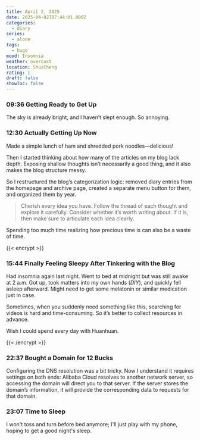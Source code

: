 ```yaml
---
title: April 2, 2025
date: 2025-04-02T07:44:01.000Z
categories:
  - diary
series:
  - alone
tags:
  - hugo
mood: Insomnia
weather: overcast
location: ShuiCheng
rating: 1
draft: false
showToc: false
---
```


### 09:36 Getting Ready to Get Up  

The sky is already bright, and I haven’t slept enough. So annoying.  

### 12:30 Actually Getting Up Now  

Made a simple lunch of ham and shredded pork noodles—delicious!  

Then I started thinking about how many of the articles on my blog lack depth. Exposing shallow thoughts isn’t necessarily a good thing, and it also makes the blog structure messy.  

So I restructured the blog’s categorization logic: removed diary entries from the homepage and archive page, created a separate menu button for them, and organized them by year.  

> Cherish every idea you have. Follow the thread of each thought and explore it carefully. Consider whether it’s worth writing about. If it is, then make sure to articulate each idea clearly.  

Spending too much time realizing how precious time is can also be a waste of time.  

{{< encrypt >}}  

### 15:44 Finally Feeling Sleepy After Tinkering with the Blog  

Had insomnia again last night. Went to bed at midnight but was still awake at 2 a.m. Got up, took matters into my own hands (*DIY*), and quickly fell asleep afterward. Might need to get some melatonin or similar medication just in case.  

Sometimes, when you suddenly need something like this, searching for videos is hard and time-consuming. So it’s better to collect resources in advance.  

Wish I could spend every day with Huanhuan.  

{{< /encrypt >}}  

### 22:37 Bought a Domain for 12 Bucks  

Configuring the DNS resolution was a bit tricky. Now I understand it requires settings on both ends: Alibaba Cloud resolves to another network server, so accessing the domain will direct you to that server. If the server stores the domain’s information, it will provide the corresponding data to requests for that domain.  

### 23:07 Time to Sleep

I won't toss and turn before bed anymore; I'll just play with my phone, hoping to get a good night's sleep.

